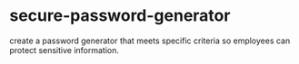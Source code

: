 # secure-password-generator
create a password generator that meets specific criteria so employees can protect sensitive information.
